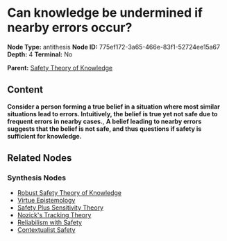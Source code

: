 # Can knowledge be undermined if nearby errors occur?

**Node Type:** antithesis
**Node ID:** 775ef172-3a65-466e-83f1-52724ee15a67
**Depth:** 4
**Terminal:** No

**Parent:** [Safety Theory of Knowledge](safety-theory-of-knowledge-synthesis-bc9616ae-759a-4fba-a51e-fe6c4320cfc5.md)

## Content

**Consider a person forming a true belief in a situation where most similar situations lead to errors. Intuitively, the belief is true yet not safe due to frequent errors in nearby cases.**, **A belief leading to nearby errors suggests that the belief is not safe, and thus questions if safety is sufficient for knowledge.**

## Related Nodes

### Synthesis Nodes

- [Robust Safety Theory of Knowledge](robust-safety-theory-of-knowledge-synthesis-7a18ecbb-a9ae-45fb-975f-aa2920eaaf76.md)
- [Virtue Epistemology](virtue-epistemology-synthesis-dcb3e980-0c4d-49a5-9314-20dc2461004d.md)
- [Safety Plus Sensitivity Theory](safety-plus-sensitivity-theory-synthesis-ef99d484-5426-4c54-8661-5bcb431e7d5a.md)
- [Nozick's Tracking Theory](nozicks-tracking-theory-synthesis-811673b0-1d60-4fd2-9e1c-d8eedafbb947.md)
- [Reliabilism with Safety](reliabilism-with-safety-synthesis-4ce36c36-b83b-4b09-8239-fcf9ef6ec2b2.md)
- [Contextualist Safety](contextualist-safety-synthesis-ef4ae7e6-624c-44f5-9578-8c22bd4eab78.md)
